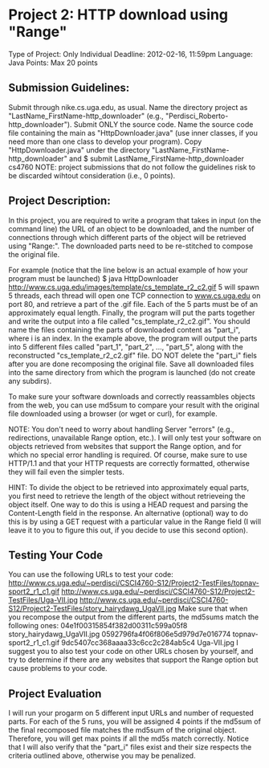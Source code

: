 Project 2: HTTP download using "Range"
=======================================
Type of Project: Only Individual
Deadline: 2012-02-16, 11:59pm
Language: Java
Points: Max 20 points

Submission Guidelines:
-----------------------
Submit through nike.cs.uga.edu, as usual. Name the directory project as "LastName_FirstName-http_downloader" (e.g., "Perdisci_Roberto-http_downloader"). Submit ONLY the source code. Name the source code file containing the main as "HttpDownloader.java" (use inner classes, if you need more than one class to develop your program). Copy "HttpDownloader.java" under the directory "LastName_FirstName-http_downloader" and
$ submit LastName_FirstName-http_downloader cs4760
NOTE: project submissions that do not follow the guidelines risk to be discarded wihtout consideration (i.e., 0 points).


Project Description:
--------------------
In this project, you are required to write a program that takes in input (on the command line) the URL of an object to be downloaded, and the number of connections through which different parts of the object will be retrieved using "Range:". The downloaded parts need to be re-stitched to compose the original file.

For example (notice that the line below is an actual example of how your program must be launched)
$ java HttpDownloader http://www.cs.uga.edu/images/template/cs_template_r2_c2.gif 5
will spawn 5 threads, each thread will open one TCP connection to www.cs.uga.edu on port 80, and retrieve a part of the .gif file. Each of the 5 parts must be of an approximately equal length. Finally, the program will put the parts together and write the output into a file called "cs_template_r2_c2.gif". You should name the files containing the parts of downloaded content as "part_i", where i is an index. In the example above, the program will output the parts into 5 different files called "part_1", "part_2", ..., "part_5", along with the reconstructed "cs_template_r2_c2.gif" file. DO NOT delete the "part_i" fiels after you are done recomposing the original file.
Save all downloaded files into the same directory from which the program is launched (do not create any subdirs).

To make sure your software downloads and correctly reassambles objects from the web, you can use md5sum to compare your result with the original file downloaded using a browser (or wget or curl), for example.

NOTE: You don't need to worry about handling Server "errors" (e.g., redirections, unavailable Range option, etc.). I will only test your software on objects retrieved from websites that support the Range option, and for which no special error handling is required. Of course, make sure to use HTTP/1.1 and that your HTTP requests are correctly formatted, otherwise they will fail even the simpler tests.

HINT: To divide the object to be retrieved into approximately equal parts, you first need to retrieve the length of the object without retrieveing the object itself. One way to do this is using a HEAD request and parsing the Content-Length field in the response. An alternative (optional) way to do this is by using a GET request with a particular value in the Range field (I will leave it to you to figure this out, if you decide to use this second option).

Testing Your Code
------------------
You can use the following URLs to test your code:
http://www.cs.uga.edu/~perdisci/CSCI4760-S12/Project2-TestFiles/topnav-sport2_r1_c1.gif
http://www.cs.uga.edu/~perdisci/CSCI4760-S12/Project2-TestFiles/Uga-VII.jpg
http://www.cs.uga.edu/~perdisci/CSCI4760-S12/Project2-TestFiles/story_hairydawg_UgaVII.jpg
Make sure that when you recompose the output from the different parts, the md5sums match the following ones:
04e1f00315854f382d00311c599a05f8 story_hairydawg_UgaVII.jpg
0592796fa4f06f806e5d979d7e016774 topnav-sport2_r1_c1.gif
9dc5407cc368aaaa33c6cc2c284ab5c4 Uga-VII.jpg
I suggest you to also test your code on other URLs chosen by yourself, and try to determine if there are any websites that support the Range option but cause problems to your code.

Project Evaluation
-------------------
I will run your progarm on 5 different input URLs and number of requested parts. For each of the 5 runs, you will be assigned 4 points if the md5sum of the final recomposed file matches the md5sum of the original object. Therefore, you will get max points if all the md5s match correctly.
Notice that I will also verify that the "part_i" files exist and their size respects the criteria outlined above, otherwise you may be penalized.

